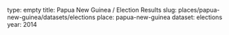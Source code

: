type: empty
title: Papua New Guinea / Election Results
slug: places/papua-new-guinea/datasets/elections
place: papua-new-guinea
dataset: elections
year: 2014
